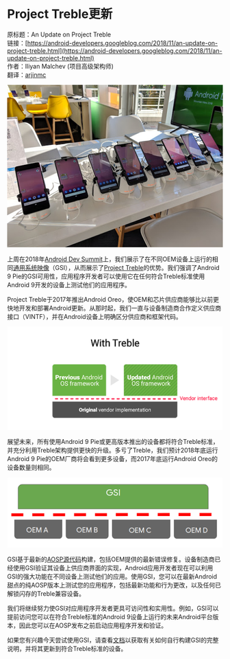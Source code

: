 # Project Treble更新

原标题：An Update on Project Treble  
链接：[https://android-developers.googleblog.com/2018/11/an-update-on-project-treble.html](https://android-developers.googleblog.com/2018/11/an-update-on-project-treble.html)  
作者：Iliyan Malchev (项目高级架构师)  
翻译：[arjinmc](https://github.com/arjinmc)  

![img](../images/2018.11.14.1.jpg)  

上周在2018年[Android Dev Summit](https://android-developers.googleblog.com/2018/11/unfolding-right-now-at-androiddevsummit.html)上，我们展示了在不同OEM设备上运行的相同[通用系统映像](https://source.android.com/setup/build/gsi)（GSI），从而展示了[Project Treble](https://android-developers.googleblog.com/2017/05/here-comes-treble-modular-base-for.html)的优势。我们强调了Android 9 Pie的GSI可用性，应用程序开发者可以使用它在任何符合Treble标准使用Android 9开发的设备上测试他们的应用程序。

Project Treble于2017年推出Android Oreo，使OEM和芯片供应商能够比以前更快地开发和部署Android更新。从那时起，我们一直与设备制造商合作定义供应商接口（VINTF），并在Android设备上明确区分供应商和框架代码。

![img](../images/2018.11.14.2.png)  

展望未来，所有使用Android 9 Pie或更高版本推出的设备都将符合Treble标准，并充分利用Treble架构提供更快的升级。多亏了Treble，我们预计2018年底运行Android 9 Pie的OEM厂商将会看到更多设备，而2017年底运行Android Oreo的设备数量则相同。

![img](../images/2018.11.14.3.png)  

GSI基于最新的[AOSP源代码](https://android.googlesource.com/?format=HTML)构建，包括OEM提供的最新错误修复。设备制造商已经使用GSI验证其设备上供应商界面的实现，Android应用开发者现在可以利用GSI的强大功能在不同设备上测试他们的应用。使用GSI，您可以在最新Android甜点的纯AOSP版本上测试您的应用程序，包括最新功能和行为更改，以及任何已解锁闪存的Treble兼容设备。

我们将继续努力使GSI对应用程序开发者更具可访问性和实用性。例如，GSI可以提前访问您可以在符合Treble标准的Android 9设备上运行的未来Android平台版本，因此您可以在AOSP发布之前启动应用程序开发和验证。

如果您有兴趣今天尝试使用GSI，请查看[文档](https://developer.android.com/topic/generic-system-image/)以获取有关如何自行构建GSI的完整说明，并将其更新到符合Treble标准的设备。